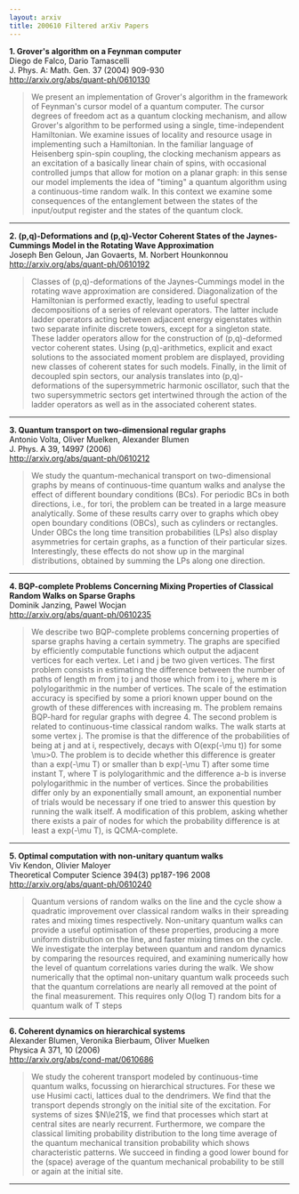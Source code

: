 ```yaml
---
layout: arxiv
title: 200610 Filtered arXiv Papers
---
```


**1.    Grover's algorithm on a Feynman computer**  
Diego de Falco, Dario Tamascelli  
J. Phys. A: Math. Gen. 37 (2004) 909-930  
http://arxiv.org/abs/quant-ph/0610130  
<blockquote>
<p>
We present an implementation of Grover's algorithm in the framework of Feynman's cursor model of a quantum computer. The cursor degrees of freedom act as a quantum clocking mechanism, and allow Grover's algorithm to be performed using a single, time-independent Hamiltonian. We examine issues of locality and resource usage in implementing such a Hamiltonian. In the familiar language of Heisenberg spin-spin coupling, the clocking mechanism appears as an excitation of a basically linear chain of spins, with occasional controlled jumps that allow for motion on a planar graph: in this sense our model implements the idea of "timing" a quantum algorithm using a continuous-time random walk. In this context we examine some consequences of the entanglement between the states of the input/output register and the states of the quantum clock.
</p>
</blockquote>

------

**2.    (p,q)-Deformations and (p,q)-Vector Coherent States of the Jaynes-Cummings Model in the Rotating Wave Approximation**  
Joseph Ben Geloun, Jan Govaerts, M. Norbert Hounkonnou  
http://arxiv.org/abs/quant-ph/0610192  
<blockquote>
<p>
Classes of (p,q)-deformations of the Jaynes-Cummings model in the rotating wave approximation are considered. Diagonalization of the Hamiltonian is performed exactly, leading to useful spectral decompositions of a series of relevant operators. The latter include ladder operators acting between adjacent energy eigenstates within two separate infinite discrete towers, except for a singleton state. These ladder operators allow for the construction of (p,q)-deformed vector coherent states. Using (p,q)-arithmetics, explicit and exact solutions to the associated moment problem are displayed, providing new classes of coherent states for such models. Finally, in the limit of decoupled spin sectors, our analysis translates into (p,q)-deformations of the supersymmetric harmonic oscillator, such that the two supersymmetric sectors get intertwined through the action of the ladder operators as well as in the associated coherent states.
</p>
</blockquote>

------

**3.    Quantum transport on two-dimensional regular graphs**  
Antonio Volta, Oliver Muelken, Alexander Blumen  
J. Phys. A 39, 14997 (2006)  
http://arxiv.org/abs/quant-ph/0610212  
<blockquote>
<p>
We study the quantum-mechanical transport on two-dimensional graphs by means of continuous-time quantum walks and analyse the effect of different boundary conditions (BCs). For periodic BCs in both directions, i.e., for tori, the problem can be treated in a large measure analytically. Some of these results carry over to graphs which obey open boundary conditions (OBCs), such as cylinders or rectangles. Under OBCs the long time transition probabilities (LPs) also display asymmetries for certain graphs, as a function of their particular sizes. Interestingly, these effects do not show up in the marginal distributions, obtained by summing the LPs along one direction.
</p>
</blockquote>

------

**4.    BQP-complete Problems Concerning Mixing Properties of Classical Random Walks on Sparse Graphs**  
Dominik Janzing, Pawel Wocjan  
http://arxiv.org/abs/quant-ph/0610235  
<blockquote>
<p>
We describe two BQP-complete problems concerning properties of sparse graphs having a certain symmetry. The graphs are specified by efficiently computable functions which output the adjacent vertices for each vertex. Let i and j be two given vertices. The first problem consists in estimating the difference between the number of paths of length m from j to j and those which from i to j, where m is polylogarithmic in the number of vertices. The scale of the estimation accuracy is specified by some a priori known upper bound on the growth of these differences with increasing m. The problem remains BQP-hard for regular graphs with degree 4. The second problem is related to continuous-time classical random walks. The walk starts at some vertex j. The promise is that the difference of the probabilities of being at j and at i, respectively, decays with O(exp(-\mu t)) for some \mu>0. The problem is to decide whether this difference is greater than a exp(-\mu T) or smaller than b exp(-\mu T) after some time instant T, where T is polylogarithmic and the difference a-b is inverse polylogarithmic in the number of vertices. Since the probabilities differ only by an exponentially small amount, an exponential number of trials would be necessary if one tried to answer this question by running the walk itself. A modification of this problem, asking whether there exists a pair of nodes for which the probability difference is at least a exp(-\mu T), is QCMA-complete.
</p>
</blockquote>

------

**5.    Optimal computation with non-unitary quantum walks**  
Viv Kendon, Olivier Maloyer  
Theoretical Computer Science 394(3) pp187-196 2008  
http://arxiv.org/abs/quant-ph/0610240  
<blockquote>
<p>
Quantum versions of random walks on the line and the cycle show a quadratic improvement over classical random walks in their spreading rates and mixing times respectively. Non-unitary quantum walks can provide a useful optimisation of these properties, producing a more uniform distribution on the line, and faster mixing times on the cycle. We investigate the interplay between quantum and random dynamics by comparing the resources required, and examining numerically how the level of quantum correlations varies during the walk. We show numerically that the optimal non-unitary quantum walk proceeds such that the quantum correlations are nearly all removed at the point of the final measurement. This requires only O(log T) random bits for a quantum walk of T steps
</p>
</blockquote>

------

**6.    Coherent dynamics on hierarchical systems**  
Alexander Blumen, Veronika Bierbaum, Oliver Muelken  
Physica A 371, 10 (2006)  
http://arxiv.org/abs/cond-mat/0610686  
<blockquote>
<p>
We study the coherent transport modeled by continuous-time quantum walks, focussing on hierarchical structures. For these we use Husimi cacti, lattices dual to the dendrimers. We find that the transport depends strongly on the initial site of the excitation. For systems of sizes $N\le21$, we find that processes which start at central sites are nearly recurrent. Furthermore, we compare the classical limiting probability distribution to the long time average of the quantum mechanical transition probability which shows characteristic patterns. We succeed in finding a good lower bound for the (space) average of the quantum mechanical probability to be still or again at the initial site.
</p>
</blockquote>

------

